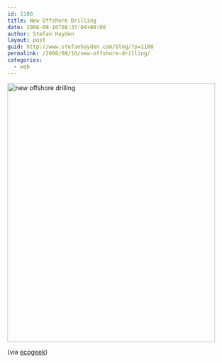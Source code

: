 ```yaml
---
id: 1180
title: New Offshore Drilling
date: 2008-09-16T08:37:04+00:00
author: Stefan Hayden
layout: post
guid: http://www.stefanhayden.com/blog/?p=1180
permalink: /2008/09/16/new-offshore-drilling/
categories:
  - web
---
```

<a href="http://www.stefanhayden.com/blog/wp-content/uploads/2008/09/crap1.jpg"><img class="size-full wp-image-1181" title="crap1" src="http://www.stefanhayden.com/blog/wp-content/uploads/2008/09/crap1.jpg" alt="new offshore drilling" width="468" height="584" /></a>

(via <a href="http://www.ecogeek.org/images/image/crap.jpg">ecogeek</a>)